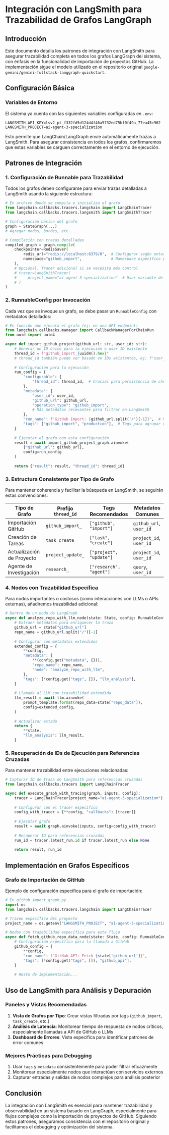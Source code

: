 # Integración con LangSmith para Trazabilidad de Grafos LangGraph

## Introducción

Este documento detalla los patrones de integración con LangSmith para asegurar trazabilidad completa en todos los grafos LangGraph del sistema, con énfasis en la funcionalidad de importación de proyectos GitHub. La implementación sigue el modelo utilizado en el repositorio original `google-gemini/gemini-fullstack-langgraph-quickstart`.

## Configuración Básica

### Variables de Entorno

El sistema ya cuenta con las siguientes variables configuradas en `.env`:

```
LANGSMITH_API_KEY=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
LANGSMITH_PROJECT=ai-agent-3-specialization
```

Esto permite que LangChain/LangGraph envíe automáticamente trazas a LangSmith. Para asegurar consistencia en todos los grafos, confirmaremos que estas variables se carguen correctamente en el entorno de ejecución.

## Patrones de Integración

### 1. Configuración de Runnable para Trazabilidad

Todos los grafos deben configurarse para enviar trazas detalladas a LangSmith usando la siguiente estructura:

```python
# En archivo donde se compila e inicializa el grafo
from langchain.callbacks.tracers.langchain import LangChainTracer
from langchain.callbacks.tracers.langsmith import LangSmithTracer

# Configuración básica del grafo
graph = StateGraph(...)
# Agregar nodos, bordes, etc...

# Compilación con trazas detalladas
compiled_graph = graph.compile(
    checkpointer=RedisSaver(
        redis_url="redis://localhost:6379/0",  # Configurar según entorno
        namespace="github_import",             # Namespace específico por funcionalidad
    ),
    # Opcional: Tracer adicional si se necesita más control
    # tracer=LangSmithTracer(
    #     project_name="ai-agent-3-specialization"  # Usar variable de entorno
    # )
)
```

### 2. RunnableConfig por Invocación

Cada vez que se invoque un grafo, se debe pasar un `RunnableConfig` con metadatos detallados:

```python
# En función que ejecuta el grafo (ej: en una API endpoint)
from langchain.callbacks.manager import CallbackManagerForChainRun
from uuid import uuid4

async def import_github_project(github_url: str, user_id: str):
    # Generar un ID único para la ejecución o usar ID existente
    thread_id = f"github_import_{uuid4().hex}"
    # thread_id también puede ser basado en IDs existentes, ej: f"user_{user_id}_repo_{repo_id}"
    
    # Configuración para la ejecución
    run_config = {
        "configurable": {
            "thread_id": thread_id,  # Crucial para persistencia de checkpoints
        },
        "metadata": {
            "user_id": user_id,
            "github_url": github_url,
            "operation_type": "github_import",
            # Más metadatos relevantes para filtrar en LangSmith
        },
        "run_name": f"GitHub Import: {github_url.split('/')[-1]}",  # Nombre descriptivo
        "tags": ["github_import", "production"],  # Tags para agrupar ejecuciones
    }
    
    # Ejecutar el grafo con esta configuración
    result = await import_github_project_graph.ainvoke(
        {"github_url": github_url},
        config=run_config
    )
    
    return {"result": result, "thread_id": thread_id}
```

### 3. Estructura Consistente por Tipo de Grafo

Para mantener coherencia y facilitar la búsqueda en LangSmith, se seguirán estas convenciones:

| Tipo de Grafo | Prefijo `thread_id` | Tags Recomendados | Metadatos Comunes |
|---------------|---------------------|-------------------|-------------------|
| Importación GitHub | `github_import_` | `["github", "import"]` | `github_url`, `user_id` |
| Creación de Tareas | `task_create_` | `["task", "create"]` | `project_id`, `user_id` |
| Actualización de Proyecto | `project_update_` | `["project", "update"]` | `project_id`, `user_id` |
| Agente de Investigación | `research_` | `["research", "agent"]` | `query`, `user_id` |

### 4. Nodos con Trazabilidad Específica

Para nodos importantes o costosos (como interacciones con LLMs o APIs externas), añadiremos trazabilidad adicional:

```python
# Dentro de un nodo de LangGraph
async def analyze_repo_with_llm_node(state: State, config: RunnableConfig) -> State:
    # Extraer metadatos para enriquecer la traza
    github_url = state["github_url"]
    repo_name = github_url.split("/")[-1]
    
    # Configurar con metadatos extendidos 
    extended_config = {
        **config,
        "metadata": {
            **(config.get("metadata", {})),
            "repo_name": repo_name,
            "node": "analyze_repo_with_llm",
        },
        "tags": [*config.get("tags", []), "llm_analysis"],
    }
    
    # Llamada al LLM con trazabilidad extendida
    llm_result = await llm.ainvoke(
        prompt_template.format(repo_data=state["repo_data"]),
        config=extended_config,
    )
    
    # Actualizar estado
    return {
        **state,
        "llm_analysis": llm_result,
    }
```

### 5. Recuperación de IDs de Ejecución para Referencias Cruzadas

Para mantener trazabilidad entre ejecuciones relacionadas:

```python
# Capturar ID de traza de LangSmith para referencias cruzadas
from langchain.callbacks.tracers import LangChainTracer

async def execute_graph_with_tracing(graph, inputs, config):
    tracer = LangChainTracer(project_name="ai-agent-3-specialization")
    
    # Configurar con el tracer específico
    config_with_tracer = {**config, "callbacks": [tracer]}
    
    # Ejecutar grafo
    result = await graph.ainvoke(inputs, config=config_with_tracer)
    
    # Recuperar ID para referencias cruzadas
    run_id = tracer.latest_run.id if tracer.latest_run else None
    
    return result, run_id
```

## Implementación en Grafos Específicos

### Grafo de Importación de GitHub

Ejemplo de configuración específica para el grafo de importación:

```python
# En github_import_graph.py
import os
from langchain.callbacks.tracers.langchain import LangChainTracer

# Traceo específico del proyecto
project_name = os.getenv("LANGSMITH_PROJECT", "ai-agent-3-specialization")

# Nodos con trazabilidad específica para este flujo
async def fetch_github_repo_data_node(state: State, config: RunnableConfig) -> State:
    # Configuración específica para la llamada a GitHub
    github_config = {
        **config,
        "run_name": f"GitHub API: Fetch {state['github_url']}",
        "tags": [*config.get("tags", []), "github_api"],
    }
    
    # Resto de implementación...
```

## Uso de LangSmith para Análisis y Depuración

### Paneles y Vistas Recomendadas

1. **Vista de Grafos por Tipo**: Crear vistas filtradas por tags (`github_import`, `task_create`, etc.)
2. **Análisis de Latencia**: Monitorear tiempo de respuesta de nodos críticos, especialmente llamadas a API de GitHub o LLMs
3. **Dashboard de Errores**: Vista específica para identificar patrones de error comunes

### Mejores Prácticas para Debugging

1. Usar `tags` y `metadata` consistentemente para poder filtrar eficazmente
2. Monitorear especialmente nodos que interactúan con servicios externos
3. Capturar entradas y salidas de nodos complejos para análisis posterior

## Conclusión

La integración con LangSmith es esencial para mantener trazabilidad y observabilidad en un sistema basado en LangGraph, especialmente para flujos complejos como la importación de proyectos de GitHub. Siguiendo estos patrones, aseguramos consistencia con el repositorio original y facilitamos el debugging y optimización del sistema.
